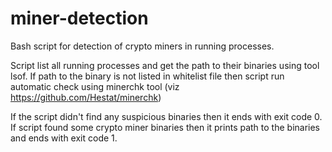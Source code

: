 # miner-detection

Bash script for detection of crypto miners in running processes.

Script list all running processes and get the path to their binaries using tool lsof.
If path to the binary is not listed in whitelist file then script run automatic check using minerchk tool (viz https://github.com/Hestat/minerchk)

If the script didn't find any suspicious binaries then it ends with exit code 0. If script found some crypto miner binaries then it prints path to the binaries and ends with exit code 1.
